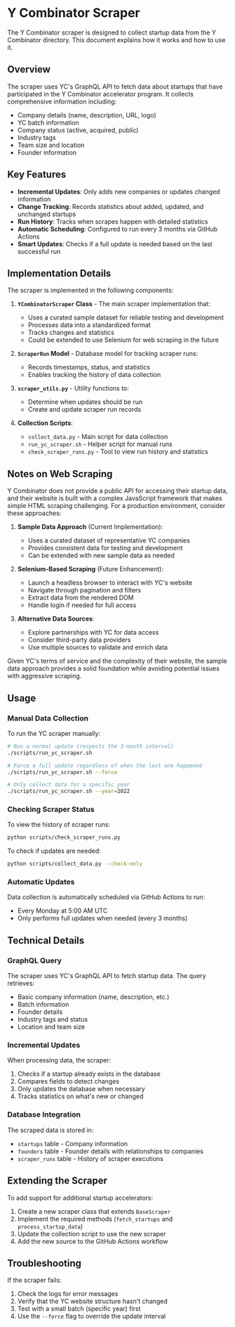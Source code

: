 # Y Combinator Scraper

The Y Combinator scraper is designed to collect startup data from the Y Combinator directory. This document explains how it works and how to use it.

## Overview

The scraper uses YC's GraphQL API to fetch data about startups that have participated in the Y Combinator accelerator program. It collects comprehensive information including:

- Company details (name, description, URL, logo)
- YC batch information
- Company status (active, acquired, public)
- Industry tags
- Team size and location
- Founder information

## Key Features

- **Incremental Updates**: Only adds new companies or updates changed information
- **Change Tracking**: Records statistics about added, updated, and unchanged startups
- **Run History**: Tracks when scrapes happen with detailed statistics
- **Automatic Scheduling**: Configured to run every 3 months via GitHub Actions
- **Smart Updates**: Checks if a full update is needed based on the last successful run

## Implementation Details

The scraper is implemented in the following components:

1. **`YCombinatorScraper` Class** - The main scraper implementation that:

   - Uses a curated sample dataset for reliable testing and development
   - Processes data into a standardized format
   - Tracks changes and statistics
   - Could be extended to use Selenium for web scraping in the future

2. **`ScraperRun` Model** - Database model for tracking scraper runs:

   - Records timestamps, status, and statistics
   - Enables tracking the history of data collection

3. **`scraper_utils.py`** - Utility functions to:

   - Determine when updates should be run
   - Create and update scraper run records

4. **Collection Scripts**:
   - `collect_data.py` - Main script for data collection
   - `run_yc_scraper.sh` - Helper script for manual runs
   - `check_scraper_runs.py` - Tool to view run history and statistics

## Notes on Web Scraping

Y Combinator does not provide a public API for accessing their startup data, and their website is built with a complex JavaScript framework that makes simple HTML scraping challenging. For a production environment, consider these approaches:

1. **Sample Data Approach** (Current Implementation):

   - Uses a curated dataset of representative YC companies
   - Provides consistent data for testing and development
   - Can be extended with new sample data as needed

2. **Selenium-Based Scraping** (Future Enhancement):

   - Launch a headless browser to interact with YC's website
   - Navigate through pagination and filters
   - Extract data from the rendered DOM
   - Handle login if needed for full access

3. **Alternative Data Sources**:
   - Explore partnerships with YC for data access
   - Consider third-party data providers
   - Use multiple sources to validate and enrich data

Given YC's terms of service and the complexity of their website, the sample data approach provides a solid foundation while avoiding potential issues with aggressive scraping.

## Usage

### Manual Data Collection

To run the YC scraper manually:

```bash
# Run a normal update (respects the 3-month interval)
./scripts/run_yc_scraper.sh

# Force a full update regardless of when the last one happened
./scripts/run_yc_scraper.sh --force

# Only collect data for a specific year
./scripts/run_yc_scraper.sh --year=2022
```

### Checking Scraper Status

To view the history of scraper runs:

```bash
python scripts/check_scraper_runs.py
```

To check if updates are needed:

```bash
python scripts/collect_data.py --check-only
```

### Automatic Updates

Data collection is automatically scheduled via GitHub Actions to run:

- Every Monday at 5:00 AM UTC
- Only performs full updates when needed (every 3 months)

## Technical Details

### GraphQL Query

The scraper uses YC's GraphQL API to fetch startup data. The query retrieves:

- Basic company information (name, description, etc.)
- Batch information
- Founder details
- Industry tags and status
- Location and team size

### Incremental Updates

When processing data, the scraper:

1. Checks if a startup already exists in the database
2. Compares fields to detect changes
3. Only updates the database when necessary
4. Tracks statistics on what's new or changed

### Database Integration

The scraped data is stored in:

- `startups` table - Company information
- `founders` table - Founder details with relationships to companies
- `scraper_runs` table - History of scraper executions

## Extending the Scraper

To add support for additional startup accelerators:

1. Create a new scraper class that extends `BaseScraper`
2. Implement the required methods (`fetch_startups` and `process_startup_data`)
3. Update the collection script to use the new scraper
4. Add the new source to the GitHub Actions workflow

## Troubleshooting

If the scraper fails:

1. Check the logs for error messages
2. Verify that the YC website structure hasn't changed
3. Test with a small batch (specific year) first
4. Use the `--force` flag to override the update interval
